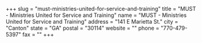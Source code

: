+++
slug = "must-ministries-united-for-service-and-training"
title = "MUST - Ministries United for Service and Training"
name = "MUST - Ministries United for Service and Training"
address = "141 E Marietta St."
city = "Canton"
state = "GA"
postal = "30114"
website = ""
phone = "770-479-5397"
fax = ""
+++
